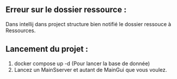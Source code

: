 ## Erreur sur le dossier ressource :
Dans intellij dans project structure bien notifié le dossier ressouce à Ressources.


## Lancement du projet :
1. docker compose up -d (Pour lancer la base de donnée)
2. Lancez un MainSserver et autant de MainGui que vous voulez.
